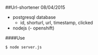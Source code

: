 ##Url-shortener
08/04/2015

- postgresql database
	- id, shorturl, url, timestamp, clicked
- nodejs 
(- openshift)

####Use
```
$ node server.js
```
